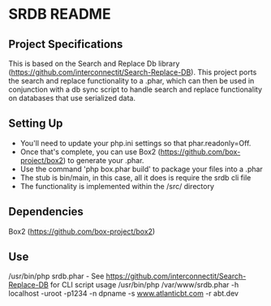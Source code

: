 SRDB README
=================


Project Specifications
----------------------
This is based on the Search and Replace Db library (https://github.com/interconnectit/Search-Replace-DB). This project ports the search and replace functionality to a .phar, which can then be used in conjunction with a db sync script to handle search and replace functionality on databases that use serialized data.

Setting Up
-------------
* You'll need to update your php.ini settings so that phar.readonly=Off.
* Once that's complete, you can use Box2 (https://github.com/box-project/box2) to generate your .phar.
* Use the command 'php box.phar build' to package your files into a .phar
* The stub is bin/main, in this case, all it does is require the srdb cli file
* The functionality is implemented within the /src/ directory


Dependencies
------------

Box2 (https://github.com/box-project/box2)

Use
------------
/usr/bin/php srdb.phar <args> - See https://github.com/interconnectit/Search-Replace-DB for CLI script usage
/usr/bin/php /var/www/srdb.phar -h localhost -uroot -p1234 -n dpname -s www.atlanticbt.com -r abt.dev